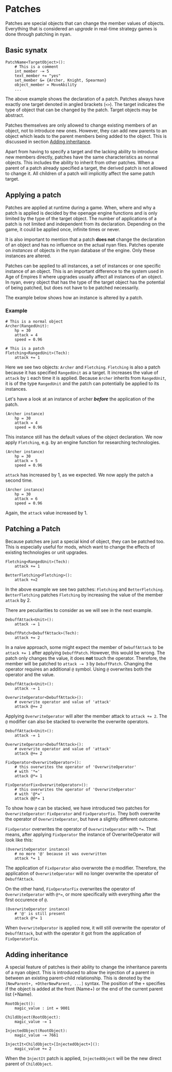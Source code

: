 # Patches

Patches are special objects that can change the member values of objects. Everything that is considered an *upgrade* in real-time strategy games is done through patching in nyan.

## Basic synatx

```
PatchName<TargetObject>():
    # This is a comment
    int_member -= 5
    text_member += "yes"
    set_member &= {Archer, Knight, Spearman}
    object_member = MoveAbility
    ...
```

The above example shows the declaration of a patch. Patches always have exactly one target denoted in angled brackets (`<>`). The target indicates the type of object that can be changed by the patch. Target objects may be abstract.

Patches themselves are only allowed to change existing members of an object, not to introduce new ones. However, they can add new parents to an object which leads to the parent members being added to the object. This is discussed in section [Adding inheritance](#adding-inheritance).

Apart from having to specify a target and the lacking ability to introduce new members directly, patches have the same characteristics as normal objects. This includes the ability to inherit from other patches. When a parent of a patch already specified a target, the derived patch is not allowed to change it. All children of a patch will implicitly affect the same patch target.

## Applying a patch

Patches are applied at runtime during a game. When, where and why a patch is applied is decided by the openage engine functions and is only limited by the type of the target object. The number of applications of a patch is not limited and independent from its declaration. Depending on the game, it could be applied once, infinite times or never.

It is also important to mention that a patch **does not** change the declaration of an object and has no influence on the actual nyan files. Patches operate on *instances* of objects in the nyan database of the engine. Only these instances are altered. 

Patches can be applied to all instances, a set of instances or one specific instance of an object. This is an important difference to the system used in Age of Empires II where upgrades usually affect all instances of an object. In nyan, every object that has the type of the target object has the potential of being patched, but does not have to be patched necessarily.

The example below shows how an instance is altered by a patch.

### Example

```
# This is a normal object
Archer(RangedUnit):
    hp = 30
    attack = 4
    speed = 0.96

# This is a patch
Fletching<RangedUnit>(Tech):
    attack += 1
```

Here we see two objects: `Archer` and `Fletching`. `Fletching` is also a patch because it has specified `RangedUnit` as a target. It increases the value of `attack` by `1` each time it is applied. Because `Archer` inherits from `RangedUnit`, it is of the type `RangedUnit` and the patch can potentially be applied to its instances.

Let's have a look at an instance of archer ***before*** the application of the patch.

```
(Archer instance)
    hp = 30
    attack = 4
    speed = 0.96
```

This instance still has the default values of the object declaration. We now apply `Fletching`, e.g. by an engine function for researching technologies.

```
(Archer instance)
    hp = 30
    attack = 5
    speed = 0.96
```

`attack` has increased by 1, as we expected. We now apply the patch a second time.

```
(Archer instance)
    hp = 30
    attack = 6
    speed = 0.96
```

Again, the `attack` value increased by 1.

## Patching a Patch

Because patches are just a special kind of object, they can be patched too. This is especially useful for mods, which want to change the effects of existing technologies or unit upgrades.

```
Fletching<RangedUnit>(Tech):
    attack += 1

BetterFletching<Fletching>():
    attack +=2
```

In the above example we see two patches: `Fletching` and `BetterFletching`. `BetterFletching` patches `Fletching` by increasing the value of the member `attack` by 2.

There are peculiarities to consider as we will see in the next example.

```
DebuffAttack<Unit>():
    attack -= 1

DebuffPatch<DebuffAttack>(Tech):
    attack += 2
```

In a naive approach, some might expect the member of `DebuffAttack` to be `attack += 1` after applying `DebuffPatch`. However, this would be wrong. The patch only changes the value, it does **not** touch the operator. Therefore, the member will be patched to `attack -= 3` by `DebuffPatch`. Changing the operator requires an additional `@` symbol. Using `@` overwrites both the operator and the value.

```
DebuffAttack<Unit>():
    attack -= 1

OverwriteOperator<DebuffAttack>():
    # overwrite operator and value of 'attack'
    attack @+= 2
```

Applying `OverwriteOperator` will alter the member attack to `attack += 2`. The `@` modifier can also be stacked to overwrite the overwrite operators.

```
DebuffAttack<Unit>():
    attack -= 1

OverwriteOperator<DebuffAttack>():
    # overwrite operator and value of 'attack'
    attack @+= 2

FixOperator<OverwriteOperator>():
    # this overwrites the operator of 'OverwriteOperator'
    # with '*='
    attack @*= 1

FixOperatorFix<OverwriteOperator>():
    # this overwrites the operator of 'OverwriteOperator'
    # with '@*='
    attack @@*= 1
```

To show how `@` can be stacked, we have introduced two patches for `OverwriteOperator`: `FixOperator` and `FixOperatorFix`. They both overwrite the operator of `OverwriteOperator`, but have a slightly different outcome.

`FixOperator` overwrites the operator of `OverwriteOperator` with `*=`. That means, after applying `FixOperator` the instance of OverwriteOperator will look like this:

```
(OverwriteOperator instance)
    # no more '@' because it was overwritten
    attack *= 1
```

The application of `FixOperator` also overwrote the `@` modifier. Therefore, the application of `OverwriteOperator` will no longer overwrite the operator of `DebuffAttack`.

On the other hand, `FixOperatorFix` overwrites the operator of `OverwriteOperator` with `@*=`, or more specifically with everything after the first occurence of `@`.

```
(OverwriteOperator instance)
    # '@' is still present
    attack @*= 1
```

When `OverwriteOperator` is applied now, it will still overwrite the operator of `DebuffAttack`, but with the operator it got from the application of `FixOperatorFix`.

## Adding inheritance

A special feature of patches is their ability to change the inheritance parents of a nyan object. This is introduced to allow the injection of a parent in between an existing parent-child relationship. This is denoted by the `[NewParent+, +OtherNewParent, ...]` syntax. The position of the `+` specifies if the object is added at the front (Name+) or the end of the current parent list (+Name).

```
RootObject():
    magic_value : int = 9001

ChildObject(RootObject):
    magic_value -= 1

InjectedObject(RootObject):
    magic_value -= 7661

InjectIt<ChildObject>[InjectedObject+]():
    magic_value += 2
```

When the `InjectIt` patch is applied, `InjectedObject` will be the new direct parent of `ChildObject`.